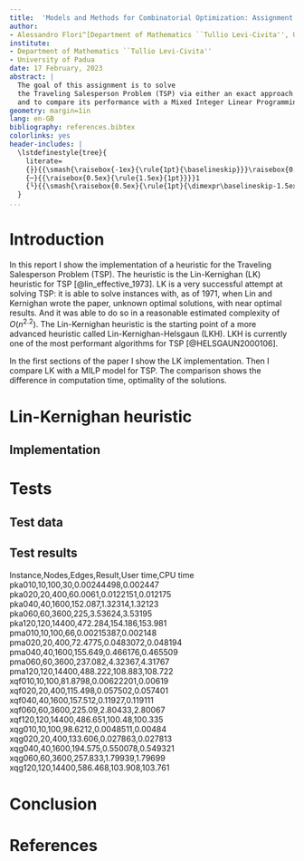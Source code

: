 ```yaml
---
title:  'Models and Methods for Combinatorial Optimization: Assignment 2'
author:
- Alessandro Flori^[Department of Mathematics ``Tullio Levi-Civita'', University of Padua]
institute: 
- Department of Mathematics ``Tullio Levi-Civita''
- University of Padua
date: 17 February, 2023
abstract: |
  The goal of this assignment is to solve
  the Traveling Salesperson Problem (TSP) via either an exact approach or an heuristic,
  and to compare its performance with a Mixed Integer Linear Programming implementation.
geometry: margin=1in
lang: en-GB
bibliography: references.bibtex
colorlinks: yes
header-includes: |
  \lstdefinestyle{tree}{
    literate=
    {├}{{\smash{\raisebox{-1ex}{\rule{1pt}{\baselineskip}}}\raisebox{0.5ex}{\rule{1ex}{1pt}}}}1 
    {─}{{\raisebox{0.5ex}{\rule{1.5ex}{1pt}}}}1 
    {└}{{\smash{\raisebox{0.5ex}{\rule{1pt}{\dimexpr\baselineskip-1.5ex}}}\raisebox{0.5ex}{\rule{1ex}{1pt}}}}1 
  }
...
```


# Introduction

In this report I show the implementation of a heuristic for the Traveling Salesperson Problem (TSP).
The heuristic is the Lin-Kernighan (LK) heuristic for TSP [@lin_effective_1973].
LK is a very successful attempt at solving TSP: it is able to solve instances with, as of 1971, when Lin and Kernighan wrote the paper, unknown optimal solutions, with near optimal results. And it was able to do so in a reasonable estimated complexity of $O(n^{2.2})$.
The Lin-Kernighan heuristic is the starting point of a more advanced heuristic called Lin-Kernighan-Helsgaun (LKH). LKH is currently one of the most performant algorithms for TSP [@HELSGAUN2000106].

In the first sections of the paper I show the LK implementation. Then I compare LK with a MILP model for TSP. The comparison shows the difference in computation time, optimality of the solutions. 

# Lin-Kernighan heuristic
 
## Implementation

# Tests

## Test data

## Test results

Instance,Nodes,Edges,Result,User time,CPU time
pka010,10,100,30,0.00244498,0.002447
pka020,20,400,60.0061,0.0122151,0.012175
pka040,40,1600,152.087,1.32314,1.32123
pka060,60,3600,225,3.53624,3.53195
pka120,120,14400,472.284,154.186,153.981
pma010,10,100,66,0.00215387,0.002148
pma020,20,400,72.4775,0.0483072,0.048194
pma040,40,1600,155.649,0.466176,0.465509
pma060,60,3600,237.082,4.32367,4.31767
pma120,120,14400,488.222,108.883,108.722
xqf010,10,100,81.8798,0.00622201,0.00619
xqf020,20,400,115.498,0.057502,0.057401
xqf040,40,1600,157.512,0.11927,0.119111
xqf060,60,3600,225.09,2.80433,2.80067
xqf120,120,14400,486.651,100.48,100.335
xqg010,10,100,98.6212,0.0048511,0.00484
xqg020,20,400,133.606,0.027863,0.027813
xqg040,40,1600,194.575,0.550078,0.549321
xqg060,60,3600,257.833,1.79939,1.79699
xqg120,120,14400,586.468,103.908,103.761

# Conclusion

# References
